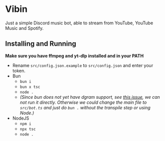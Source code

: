 # Vibin
Just a simple Discord music bot, able to stream from YouTube, YouTube Music and Spotify.

## Installing and Running
**Make sure you have ffmpeg and yt-dlp installed and in your PATH**

- Rename `src/config.json.example` to `src/config.json` and enter your token.
- Bun
    - `bun i`
    - `bun x tsc`
    - `node .`
    - *(Since bun does not yet have dgram support, see [this issue](https://github.com/oven-sh/bun/issues/1630), we can not run it directly. Otherwise we could change the main file to `src/bot.ts` and just do `bun .` without the transpile step or using Node.)*
- NodeJS
    - `npm i`
    - `npx tsc`
    - `node .`
